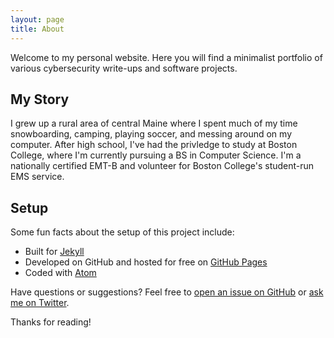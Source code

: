 ```yaml
---
layout: page
title: About
---
```


<p class="message">
Welcome to my personal website. Here you will find a minimalist portfolio of various cybersecurity write-ups and software projects.
</p>

## My Story

I grew up a rural area of central Maine where I spent much of my time snowboarding, camping, playing soccer, and messing around on my computer. 
After high school, I've had the privledge to study at Boston College, where I'm currently pursuing a BS in Computer Science. I'm a nationally certified EMT-B
and volunteer for Boston College's student-run EMS service.

## Setup

Some fun facts about the setup of this project include:

* Built for [Jekyll](https://jekyllrb.com)
* Developed on GitHub and hosted for free on [GitHub Pages](https://pages.github.com)
* Coded with [Atom](https://atom.io)

Have questions or suggestions? Feel free to [open an issue on GitHub](https://github.com/poole/issues/new) or [ask me on Twitter](https://twitter.com/mdo).

Thanks for reading!
